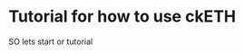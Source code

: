 #                                                                                        Tutorial for  how to use ckETH

SO lets start or tutorial
